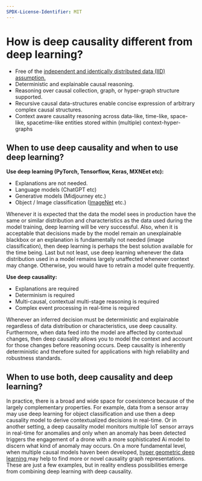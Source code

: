 ```yaml
---
SPDX-License-Identifier: MIT
---
```


# How is deep causality different from deep learning?

* Free of the [independent and identically distributed data (IID) assumption.](https://towardsdatascience.com/independent-and-identically-distributed-ce250ad1bfa8)
* Deterministic and explainable causal reasoning.
* Reasoning over causal collection, graph, or hyper-graph structure supported.
* Recursive causal data-structures enable concise expression of arbitrary complex causal structures.
* Context aware causality reasoning across data-like, time-like, space-like, spacetime-like entities stored within (multiple) context-hyper-graphs

## When to use deep causality and when to use  deep learning?

**Use deep learning (PyTorch, Tensorflow, Keras, MXNEet etc):**
* Explanations are not needed.
* Language models (ChatGPT etc)
* Generative models (Midjourney etc.)
* Object / Image classification ([ImageNet](https://paperswithcode.com/sota/image-classification-on-imagenet) etc.)

Whenever it is expected that the data the model sees in production have the
same or similar distribution and characteristics as the data used during the
model training, deep learning will be very successful. Also, when it is acceptable
that decisions made by the model remain an unexplainable blackbox or an explanation
is fundamentally not needed (image classification), then deep learning is perhaps the best solution
available for the time being. Last but not least, use deep learning whenever the data distribution
used in a model remains largely unaffected whenever context may change.
Otherwise, you would have to retrain a model quite frequently.

**Use deep causality:**

* Explanations are required
* Determinism is required
* Multi-causal, contextual multi-stage reasoning is required
* Complex event processing in real-time is required

Whenever an inferred decision must be deterministic and explainable regardless
of data distribution or characteristics, use deep causality. Furthermore,
when data feed into the model are affected by contextual changes, then deep causality
allows you to model the context and account for those changes before reasoning occurs.
Deep causality is inherently deterministic and therefore suited for applications with
high reliability and robustness standards.

## When to use both, deep causality and deep learning?

In practice, there is a broad and wide space for coexistence because of the
largely complementary properties. For example, data from a sensor array may
use deep learning for object classification and use then a deep causality model
to derive contextualized decisions in real-time. Or in another setting, a deep causality
model monitors multiple IoT sensor arrays in real-time for anomalies and only when an anomaly
has been detected triggers the engagement of a drone with a more sophisticated Ai model
to discern what kind of anomaly may occurs. On a more fundamental level, when multiple causal models
haven been developed, [hyper geometric deep learning ](https://deephypergraph.com/) may help to find
more or novel causality graph representations.
These are just a few examples, but in reality endless possibilities emerge from combining deep learning with deep causality. 
